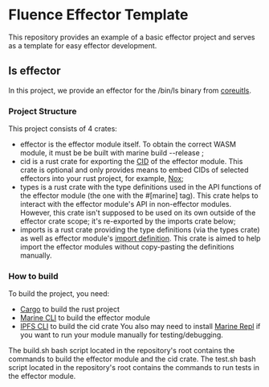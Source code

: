 # Fluence Effector Template

This repository provides an example of a basic effector project and serves as a template for easy effector development.

## ls effector

In this project, we provide an effector for the /bin/ls binary from [coreuitls](https://www.gnu.org/software/coreutils/manual/coreutils.html#ls-invocation).

### Project Structure

This project consists of 4 crates:
- effector is the effector module itself. To obtain the correct WASM module, it must be be built with marine build --release ;
- cid is a rust crate for exporting the [CID](https://docs.ipfs.tech/concepts/content-addressing/#version-1-v1) of the effector module. This crate is optional and only provides means to embed CIDs of selected effectors into your rust project, for example, [Nox](https://github.com/fluencelabs/nox);
- types is a rust crate with the type definitions used in the API functions of the effector module (the one with the #[marine] tag). This crate helps to interact with the effector module's API in non-effector modules. However, this crate isn't supposed to be used on its own outside of the effector crate scope; it's re-exported by the imports crate below;
- imports is a rust crate providing the type definitions (via the types crate) as well as effector module's [import definition](https://fluence.dev/docs/marine-book/marine-rust-sdk/developing/import-functions). This crate is aimed to help import the effector modules without copy-pasting the definitions manually.

### How to build

To build the project, you need:
- [Cargo](https://doc.rust-lang.org/cargo/getting-started/installation.html) to build the rust project
- [Marine CLI](https://fluence.dev/docs/marine-book/marine-tooling-reference/marine-cli) to build the effector module
- [IPFS CLI](https://docs.ipfs.tech/install/command-line/#system-requirements) to build the cid crate
You also may need to install [Marine Repl](https://fluence.dev/docs/marine-book/marine-tooling-reference/marine-repl) if you want to run your module manually for testing/debugging.

The build.sh bash script located in the repository's root contains the commands to build the effector module and the cid crate.
The test.sh bash script located in the repository's root contains the commands to run tests in the effector module.
